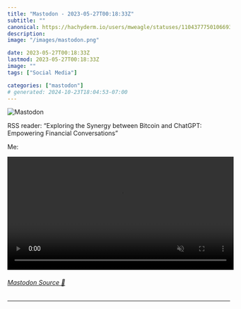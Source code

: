 ```yaml
---
title: "Mastodon - 2023-05-27T00:18:33Z"
subtitle: ""
canonical: https://hachyderm.io/users/mweagle/statuses/110437775010669353
description:
image: "/images/mastodon.png"

date: 2023-05-27T00:18:33Z
lastmod: 2023-05-27T00:18:33Z
image: ""
tags: ["Social Media"]

categories: ["mastodon"]
# generated: 2024-10-23T18:04:53-07:00
---
```

![Mastodon](/images/mastodon.png)

<p>RSS reader: “Exploring the Synergy between Bitcoin and ChatGPT: Empowering Financial Conversations”</p><p>Me:</p>

<video controls autoplay muted loop width="512"><source src="04197a863b1da2f1.mp4" type="video/mp4" /></video>

###### [Mastodon Source 🐘](https://hachyderm.io/@mweagle/110437775010669353)

___
